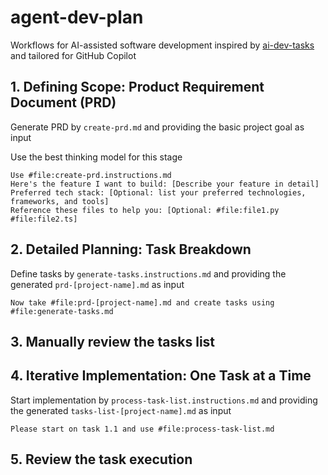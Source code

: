 # agent-dev-plan

Workflows for AI-assisted software development inspired by [ai-dev-tasks](https://github.com/snarktank/ai-dev-tasks) and tailored for GitHub Copilot

## 1. Defining Scope: Product Requirement Document (PRD)

Generate PRD by ```create-prd.md``` and providing the basic project goal as input

Use the best thinking model for this stage

```
Use #file:create-prd.instructions.md
Here's the feature I want to build: [Describe your feature in detail]
Preferred tech stack: [Optional: list your preferred technologies, frameworks, and tools]
Reference these files to help you: [Optional: #file:file1.py #file:file2.ts]
```

## 2. Detailed Planning: Task Breakdown

Define tasks by ```generate-tasks.instructions.md``` and providing the generated ```prd-[project-name].md``` as input

```
Now take #file:prd-[project-name].md and create tasks using #file:generate-tasks.md
```

## 3. Manually review the tasks list

## 4. Iterative Implementation: One Task at a Time

Start implementation by ```process-task-list.instructions.md``` and providing the generated ```tasks-list-[project-name].md``` as input

```
Please start on task 1.1 and use #file:process-task-list.md
```

## 5. Review the task execution
